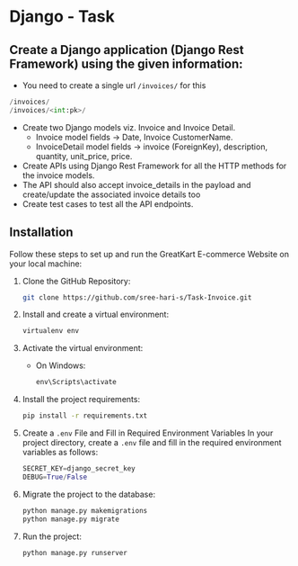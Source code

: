 # Django - Task

## Create a Django application (Django Rest Framework) using the given information:

- You need to create a single url `/invoices/` for this

```python
/invoices/
/invoices/<int:pk>/
```
- Create two Django models viz. Invoice and Invoice Detail.
  - Invoice model fields -> Date, Invoice CustomerName.
  - InvoiceDetail model fields -> invoice (ForeignKey), description, quantity, unit_price, price.
- Create APIs using Django Rest Framework for all the HTTP methods for the invoice models. 
- The API should also accept invoice_details in the payload and create/update the associated invoice details too 
- Create test cases to test all the API endpoints.

## Installation

Follow these steps to set up and run the GreatKart E-commerce Website on your local machine:

1. Clone the GitHub Repository:

   ```bash
   git clone https://github.com/sree-hari-s/Task-Invoice.git
   ```

2. Install and create a virtual environment:

   ```cmd
   virtualenv env
   ```

3. Activate the virtual environment:
   - On Windows:

     ```cmd
     env\Scripts\activate
     ```

4. Install the project requirements:

   ```bash
   pip install -r requirements.txt
   ```

5. Create a `.env` File and Fill in Required Environment Variables
   In your project directory, create a `.env` file and fill in the required environment variables as follows:

   ```python
   SECRET_KEY=django_secret_key
   DEBUG=True/False
   ```
6. Migrate the project to the database:

   ```bash
   python manage.py makemigrations
   python manage.py migrate
   ```

7. Run the project:

   ```bash
   python manage.py runserver
   ```
